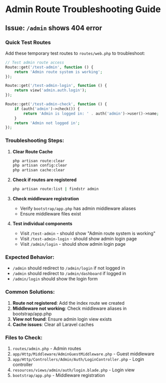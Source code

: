 # Admin Route Troubleshooting Guide

## Issue: `/admin` shows 404 error

### Quick Test Routes

Add these temporary test routes to `routes/web.php` to troubleshoot:

```php
// Test admin route access
Route::get('/test-admin', function () {
    return 'Admin route system is working';
});

Route::get('/test-admin-login', function () {
    return view('admin.auth.login');
});

Route::get('/test-admin-check', function () {
    if (auth('admin')->check()) {
        return 'Admin is logged in: ' . auth('admin')->user()->name;
    }
    return 'Admin not logged in';
});
```

### Troubleshooting Steps:

1. **Clear Route Cache**
   ```bash
   php artisan route:clear
   php artisan config:clear
   php artisan cache:clear
   ```

2. **Check if routes are registered**
   ```bash
   php artisan route:list | findstr admin
   ```

3. **Check middleware registration**
   - Verify `bootstrap/app.php` has admin middleware aliases
   - Ensure middleware files exist

4. **Test individual components**
   - Visit `/test-admin` - should show "Admin route system is working"
   - Visit `/test-admin-login` - should show admin login page
   - Visit `/admin/login` - should show admin login page

### Expected Behavior:

- `/admin` should redirect to `/admin/login` if not logged in
- `/admin` should redirect to `/admin/dashboard` if logged in
- `/admin/login` should show the login form

### Common Solutions:

1. **Route not registered**: Add the index route we created
2. **Middleware not working**: Check middleware aliases in bootstrap/app.php
3. **View not found**: Ensure admin login view exists
4. **Cache issues**: Clear all Laravel caches

### Files to Check:

1. `routes/admin.php` - Admin routes
2. `app/Http/Middleware/AdminGuestMiddleware.php` - Guest middleware
3. `app/Http/Controllers/Admin/Auth/LoginController.php` - Login controller
4. `resources/views/admin/auth/login.blade.php` - Login view
5. `bootstrap/app.php` - Middleware registration
